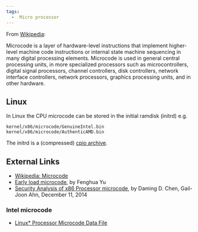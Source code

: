 ```yaml
---
tags:
  -  Micro processor
---
```

From [Wikipedia](https://en.wikipedia.org/wiki/Microcode):

Microcode is a layer of hardware-level instructions that implement
higher-level machine code instructions or internal state machine
sequencing in many digital processing elements. Microcode is used in
general central processing units, in more specialized processors such as
microcontrollers, digital signal processors, channel controllers, disk
controllers, network interface controllers, network processors, graphics
processing units, and in other hardware.

## Linux

In Linux the CPU microcode can be stored in the initial ramdisk (initrd)
e.g.

    kernel/x86/microcode/GenuineIntel.bin
    kernel/x86/microcode/AuthenticAMD.bin

The initrd is a (compressed) [cpio archive](cpio_archive.md).

## External Links

- [Wikipedia: Microcode](https://en.wikipedia.org/wiki/Microcode)
- [Early load
  microcode](https://www.kernel.org/doc/Documentation/x86/early-microcode.txt),
  by Fenghua Yu
- [Security Analysis of x86 Processor
  microcode](https://www.dcddcc.com/docs/2014_paper_microcode.pdf), by
  Daming D. Chen, Gail-Joon Ahn, December 11, 2014

### Intel microcode

- [Linux\* Processor Microcode Data
  File](https://www.intel.com/content/www/us/en/download-center/home.html)

